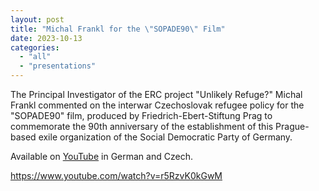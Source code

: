 ```yaml
---
layout: post
title: "Michal Frankl for the \"SOPADE90\" Film"
date: 2023-10-13
categories: 
  - "all"
  - "presentations"
---
```


The Principal Investigator of the ERC project "Unlikely Refuge?" Michal Frankl commented on the interwar Czechoslovak refugee policy for the "SOPADE90" film, produced by Friedrich-Ebert-Stiftung Prag to commemorate the 90th anniversary of the establishment of this Prague-based exile organization of the Social Democratic Party of Germany.

Available on [YouTube](https://www.youtube.com/watch?v=r5RzvK0kGwM) in German and Czech.

https://www.youtube.com/watch?v=r5RzvK0kGwM
